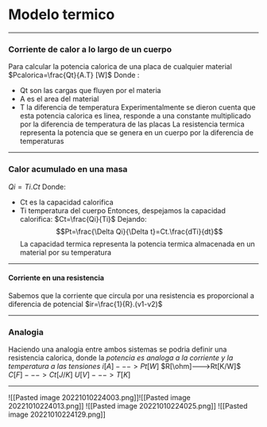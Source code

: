 # Modelo termico
---

### Corriente de calor a lo largo de un cuerpo
Para calcular la potencia calorica de una placa de cualquier material
$Pcalorica=\frac{Qt}{A.T} [W]$
Donde :
- Qt son las cargas que fluyen por el materia 
- A es el area del material
- T la diferencia de temperatura
Experimentalmente se dieron cuenta que esta potencia calorica es linea, responde a una constante multiplicado por la diferencia de temperatura de las placas
La resistencia termica representa la potencia que se genera en un cuerpo por la diferencia de temperaturas

---

### Calor acumulado en una masa
$Qi=Ti.Ct$
Donde:
- Ct es la capacidad calorifica
- Ti temperatura del cuerpo
Entonces, despejamos la capacidad calorifica: $Ct=\frac{Qi}{Ti}$
Dejando: $$Pt=\frac{\Delta Qi}{\Delta t}=Ct.\frac{dTi}{dt}$$
La capacidad termica representa la potencia termica almacenada en un material por su temperatura

---

#### Corriente en una resistencia
Sabemos que la corriente que circula por una resistencia es proporcional a diferencia de potencial $ir=\frac{1}{R}.(v1-v2)$

---

### Analogia
Haciendo una analogia entre ambos sistemas se podria definir una resistencia calorica, donde la *potencia es analoga a la corriente y la temperatura a las tensiones*
$i[A]--->Pt[W]$
$R[\ohm]--->Rt[K/W]$
$C[F]--->Ct[J/K]$
$U[V]--->T[K]$

---



![[Pasted image 20221010224003.png]]![[Pasted image 20221010224013.png]]
![[Pasted image 20221010224025.png]]
![[Pasted image 20221010224129.png]]